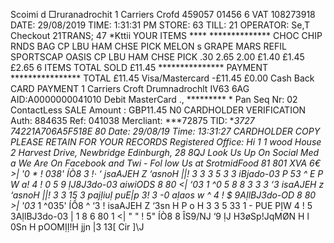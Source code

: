 Scoimi d □ruranadrochit 1 Carriers Crofd 459057 01456 6 VAT 108273918 DATE: 29/08/2019 TIME: 1:31:31 PM STORE: 63 TILL: 21 OPERATOR: Se,T Checkout 21TRANS; 47 *Kttii YOUR ITEMS **** ************** CHOC CHIP RNDS BAG CP LBU HAM CHSE PICK MELON s GRAPE MARS REFIL SPORTSCAP OASIS CP LBU HAM CHSE PICK .30 2.65 2.00 £1.40 £1.45 £2.65 6 ITEMS TOTAL SOLD £11.45 *************** PAYMENT **************** TOTAL £11.45 Visa/Mastercard -£11.45 £0.00 Cash Back CARD PAYMENT 1 Carriers Croft Drumnadrochlt IV63 6AG AID:A0000000041010 Debit MasterCard ., ********* * Pan Seq Nr: 02 ContactLess SALE Amount : GBP11.45 N0 CARDHOLDER VERIFICATION Auth: 884635 Ref: 041038 Mercliant: ***72875 TID: ****3727 74221A706A5F518E 80 Date: 29/08/19 Time: 13:31:27 CARDHOLDER COPY PLEASE RETAIN FOR YOUR RECORDS Registered Office: Hi 1 1 wood House 2 Harvest Drive, Newbridge Edinburgh, 28 8QJ Look Us Up On Social Med a We Are On Facebook and Twi - Fol low Us at SrotmidFood 81 801 XVA 6€ >| '0 * ! 038' ÍÒ8 3 !· ‘ jsaAJEH Z ‘asnoH ||! 3 3 3 5 3 3 iBjado-03 P 53 ^ E P W a! 4 ! 0 5 9 ỊJ8J3do-03 aiwiODS 8 80 <| ‘03* 1 ^0 5* 8 8 3 3 3 ‘3 isaAJEH z ‘asnoH ||! 3 3 15 3 pajỊiuỊ puE|p 3! 3 -0 aỊaos w ^ 4 ! $ 9AỊlBJ3do-OD 8 80 >| '03* 1 ^035' ÍỒ8 ^ ‘3 ! isaAJEH Z ‘3sn H P o H 3 3 5 33 1 - PUE PỊW 4 ! 5 3AỊlBJ3do-03 | 1 8 6 80 1 <| " " ! 5" ÍÒ8 8 ÎS9/NJ ‘9 ỊJ H3øSp!JqMØN H l 0Sn H pOOMỊỊ!H jjn |3 13[ Cir ]\J